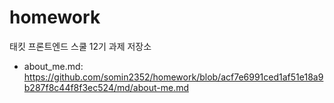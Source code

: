 # homework

태킷 프론트엔드 스쿨 12기 과제 저장소

- about_me.md: https://github.com/somin2352/homework/blob/acf7e6991ced1af51e18a9b287f8c44f8f3ec524/md/about-me.md
